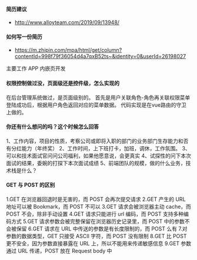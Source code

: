 #### 简历建议
- http://www.alloyteam.com/2019/09/13948/

#### 如何写一份简历
- https://m.zhipin.com/mpa/html/get/column?contentId=998f79f36054d4a7qxB52ts~&identity=0&userId=26198027



主要工作 APP 内嵌页开发

#### 权限控制做过没，页面级还是控件级，怎么实现的
在后台管理系统做过，是页面级别的。
首先是用户关联角色-角色再关联权限菜单
登陆成功后，根据用户角色返回对应的菜单数据。
代码实现是在vue路由的守卫上做的。

#### 你还有什么想问的吗？这个时候怎么回答

1、工作内容，项目的性质，考察公司或即将入职的部门的业务部门生存能力和否有分红能力（年终奖）
2、工作时间，上下班打卡，加班，调休，工作氛围。
3、可以和技术面试官问问公司福利，如果他愿意说，会更真实
4、试探性的问下本次面试的结果，委婉的打探下本次面试成绩
5、前端团队的规模，做的什么业务，技术栈是什么？

#### GET 与 POST 的区别

1.GET 在浏览器回退时是无害的，而 POST 会再次提交请求
2.GET 产生的 URL 地址可以被 Bookmark，而 POST 不可以
3.GET 请求会被浏览器主动 cache，而 POST 不会，除非手动设置
4.GET 请求只能进行 url 编码，而 POST 支持多种编码方式
5.GET 请求参数会被完整保留在浏览器历史记录里，而 POST 中的参数不会被保留
6.GET 请求在 URL 中传送的参数是有长度限制的，而 POST 么有 7.对参数的数据类型，GET 只接受 ASCII 字符，而 POST 没有限制
8.GET 比 POST 更不安全，因为参数直接暴露在 URL 上，所以不能用来传递敏感信息
9.GET 参数通过 URL 传递，POST 放在 Request body 中






